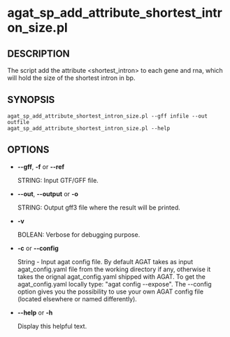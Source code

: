 # agat\_sp\_add\_attribute\_shortest\_intron\_size.pl

## DESCRIPTION

The script add the attribute \<shortest_intron\> to each gene and rna, which will hold the size of the shortest intron in bp.

## SYNOPSIS

```
agat_sp_add_attribute_shortest_intron_size.pl --gff infile --out outfile
agat_sp_add_attribute_shortest_intron_size.pl --help
```

## OPTIONS

- **--gff**, **-f** or **--ref** 

    STRING: Input GTF/GFF file.

- **--out**, **--output** or **-o**

    STRING: Output gff3 file where the result will be printed.

- **-v**

    BOLEAN: Verbose for debugging purpose.

- **-c** or **--config**

    String - Input agat config file. By default AGAT takes as input agat_config.yaml file from the working directory if any,
    otherwise it takes the orignal agat_config.yaml shipped with AGAT. To get the agat_config.yaml locally type: "agat config --expose".
    The --config option gives you the possibility to use your own AGAT config file (located elsewhere or named differently).

- **--help** or **-h**

    Display this helpful text.
